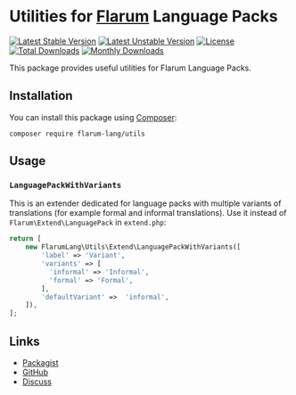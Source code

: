 # Utilities for [Flarum](https://flarum.org/) Language Packs

[![Latest Stable Version](https://img.shields.io/packagist/v/flarum-lang/utils?color=success&label=stable)](https://packagist.org/packages/flarum-lang/utils) 
[![Latest Unstable Version](https://img.shields.io/packagist/v/flarum-lang/utils?include_prereleases&label=unstable)](https://packagist.org/packages/flarum-lang/utils) 
[![License](https://img.shields.io/packagist/l/flarum-lang/utils)](https://packagist.org/packages/flarum-lang/utils) 
[![Total Downloads](https://img.shields.io/packagist/dt/flarum-lang/utils)](https://packagist.org/packages/flarum-lang/utils/stats) 
[![Monthly Downloads](https://img.shields.io/packagist/dm/flarum-lang/utils)](https://packagist.org/packages/flarum-lang/utils/stats) 

This package provides useful utilities for Flarum Language Packs.


## Installation

You can install this package using [Composer](https://getcomposer.org/):

```console
composer require flarum-lang/utils
```


## Usage

### `LanguagePackWithVariants`

This is an extender dedicated for language packs with multiple variants of translations (for example formal and informal translations). 
Use it instead of `Flarum\Extend\LanguagePack` in `extend.php`:

```php
return [
    new FlarumLang\Utils\Extend\LanguagePackWithVariants([
        'label' => 'Variant',
        'variants' => [
          'informal' => 'Informal',
          'formal' => 'Formal',
        ],
        'defaultVariant' =>  'informal',
    ]),
];
```


## Links

- [Packagist](https://packagist.org/packages/larum-lang/utils)
- [GitHub](https://github.com/larum-lang/utils)
- [Discuss](https://discuss.flarum.org/d/27519-the-flarum-language-project)
